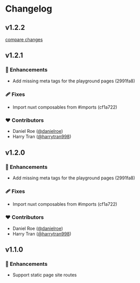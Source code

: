 # Changelog


## v1.2.2

[compare changes](https://undefined/undefined/compare/v1.2.1...v1.2.2)

## v1.2.1


### 🚀 Enhancements

- Add missing meta tags for the playground pages (2991fa8)

### 🩹 Fixes

- Import nuxt composables from #imports (cf1a722)

### ❤️  Contributors

- Daniel Roe ([@danielroe](http://github.com/danielroe))
- Harry Tran ([@harrytran998](http://github.com/harrytran998))

## v1.2.0


### 🚀 Enhancements

- Add missing meta tags for the playground pages (2991fa8)

### 🩹 Fixes

- Import nuxt composables from #imports (cf1a722)

### ❤️  Contributors

- Daniel Roe ([@danielroe](http://github.com/danielroe))
- Harry Tran ([@harrytran998](http://github.com/harrytran998))

## v1.1.0


### 🚀 Enhancements

- Support static page site routes
